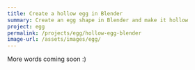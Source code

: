 ```yaml
---
title: Create a hollow egg in Blender
summary: Create an egg shape in Blender and make it hollow
project: egg
permalink: /projects/egg/hollow-egg-blender
image-url: /assets/images/egg/
---
```


More words coming soon :)
